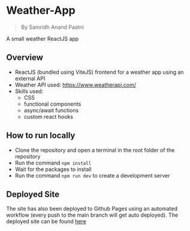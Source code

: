 # Weather-App

> By Samridh Anand Paatni

A small weather ReactJS app

## Overview

-   ReactJS (bundled using ViteJS) frontend for a weather app using an external API
-   Weather API used: https://www.weatherapi.com/
-   Skills used:
    -   CSS
    -   functional components
    -   async/await functions
    -   custom react hooks

## How to run locally

-   Clone the repository and open a terminal in the root folder of the repository
-   Run the command `npm install`
-   Wait for the packages to install
-   Run the command `npm run dev` to create a development server

## Deployed Site

The site has also been deployed to Github Pages using an automated workflow (every push to the main branch will get auto deployed).
The deployed site can be found [here](https://weather.samridh.live)


